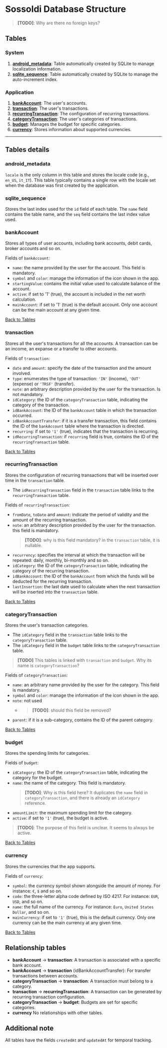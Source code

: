# Sossoldi Database Structure

> **[TODO]**: Why are there no foreign keys?

## Tables

### System

1. [**android_metadata**](#android_metadata): Table automatically created by SQLite to manage localization information.
2. [**sqlite_sequence**](#sqlite_sequence): Table automatically created by SQLite to manage the auto-increment index.

### Application

1. [**bankAccount**](#bankaccount): The user's accounts.
2. [**transaction**](#transaction): The user's transactions.
3. [**recurringTransaction**](#recurringtransaction): The configuration of recurring transactions.
4. [**categoryTransaction**](#categorytransaction): The user's categories of transactions.
5. [**budget**](#budget): Manages the budget for specific categories.
6. [**currency**](#currency): Stores information about supported currencies.

---

## Tables details

### android_metadata

`locale` is the only column in this table and stores the locale code (e.g., `en_US`, `it_IT`). This table typically contains a single row with the locale set when the database was first created by the application.

### sqlite_sequence

Stores the last index used for the `id` field of each table. The `name` field contains the table name, and the `seq` field contains the last index value used.

### bankAccount

Stores all types of user accounts, including bank accounts, debit cards, broker accounts and so on.

Fields of `bankAccount`:

- `name`: the name provided by the user for the account. This field is mandatory.
- `symbol` and `color`: manage the information of the icon shown in the app.
- `startingValue`: contains the initial value used to calculate balance of the account.
- `active`: if set to '1' (true), the account is included in the net worth calculation.
- `mainAccount`: if set to '1' (true) is the default account. Only one account can be the main account at any given time.

[Back to Tables](#tables)

### transaction

Stores all the user's transactions for all the accounts. A transaction can be an income, an expanse or a transfer to other accounts.

Fields of `transaction`:

- `date` and `amount`: specify the date of the transaction and the amount involved.
- `type`: enumerates the type of transaction: `'IN'` (income), `'OUT'` (expense) or `'TRSF'` (transfer).
- `note`: an arbitrary description provided by the user for the transaction. Is not mandatory.
- `idCategory`: the ID of the `categoryTransaction` table, indicating the category of the transaction.
- `idBankAccount`: the ID of the `bankAccount` table in which the transaction occurred.
- `idBankAccountTransfer`: if it is a transfer transaction, this field contains the ID of the `bankAccount` table where the transaction is directed.
- `recurring`: if set to `'1'` (true), indicates that the transaction is recurring.
- `idRecurringTransaction`: if `recurring` field is true, contains the ID of the `recurringTransaction` table.

[Back to Tables](#tables)

### recurringTransaction

Stores the configuration of recurring transactions that will be inserted over time in the `transaction` table.

- The `idRecurringTransaction` field in the `transaction` table links to the `recurringTransaction` table.

Fields of `recurringTransaction`:

- `fromDate`, `toDate` and `amount`: indicate the period of validity and the amount of the recurring transaction.
- `note`: an arbitrary description provided by the user for the transaction. this field is mandatory.
   > **[TODO]**: why is this field mandatory? in the `transaction` table, it is nullable.
- `recurrency`: specifies the interval at which the transaction will be repeated: daily, monthly, bi-monthly and so on.
- `idCategory`: the ID of the `categoryTransaction` table, indicating the category of the recurring transaction.
- `idBankAccount`: the ID of the `bankAccount` from which the funds will be deducted for the recurring transaction.
- `lastInsertion`: the last date used to calculate when the next transaction will be inserted into the `transaction` table.

[Back to Tables](#tables)

### categoryTransaction

Stores the user's transaction categories.

- The `idCategory` field in the `transaction` table links to the `categoryTransaction` table.
- The `idCategory` field in the `budget` table links to the `categoryTransaction` table.

> **[TODO]** This tables is linked with `transaction` and `budget`. Why its name is `categoryTransaction`?

Fields of `categoryTransaction`:

- `name`: an arbitrary name provided by the user for the category. This field is mandatory.
- `symbol` and `color`: manage the information of the icon shown in the app.
- `note`: not used
  - > **[TODO]**: should this field be removed?
- `parent`: if it is a sub-category, contains the ID of the parent category.

[Back to Tables](#tables)

### budget

Stores the spending limits for categories.

Fields of `budget`:

- `idCategory`: the ID of the `categoryTransaction` table, indicating the category for the budget.
- `name`: the name of the category. This field is mandatory.
  > **[TODO]**: Why is this field here? It duplicates the `name` field in `categoryTransaction`, and there is already an `idCategory` reference.
- `amountLimit`: the maximum spending limit for the category.
- `active`: if set to `'1'` (true), the budget is active.
> **[TODO]**: The purpose of this field is unclear. It seems to always be active.

[Back to Tables](#tables)

### currency

Stores the currencies that the app supports.

Fields of `currency`:

 - `symbol`: the currency symbol shown alongside the amount of money. For instance: `€`, `$` and so on.
 - `code`: the three-letter alpha code defined by ISO 4217. For instance: `EUR`, `USD`, and so on.
 - `name`: the full name of the currency. For instance: `Euro`, `United States Dollar`, and so on.
 - `mainCurrency`: if set to `'1'` (true), this is the default currency. Only one currency can be the main currency at any given time.

[Back to Tables](#tables)

## Relationship tables

- **bankAccount** → **transaction**: A transaction is associated with a specific bank account.
- **bankAccount** → **transaction** (idBankAccountTransfer): For transfer transactions between accounts.
- **categoryTransaction** → **transaction**: A transaction must belong to a category.
- **transaction** → **recurringTransaction**: A transaction can be generated by recurring transaction configuration.
- **categoryTransaction** → **budget**: Budgets are set for specific categories.
- **currency** No relationships with other tables.


## Additional note

All tables have the fields `createdAt` and `updatedAt` for temporal tracking.
